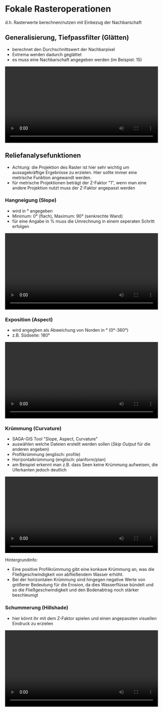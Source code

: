 # Fokale Rasteroperationen
d.h. Rasterwerte berechnen/nutzen mit Einbezug der Nachbarschaft

## Generalisierung, Tiefpassfilter (Glätten)
* berechnet den Durchschnittswert der Nachbarpixel
* Extrema werden dadurch geglättet
* es muss eine Nachbarschaft angegeben werden (im Beispiel: 15)

<video width="100%" controls src="https://courses.gistools.geog.uni-heidelberg.de/giscience/gis-einfuehrung/-/wikis/uploads/QGIS/videos/qgis_raster_generalize.mp4"></video>

## Reliefanalysefunktionen
* Achtung: die Projektion des Raster ist hier sehr wichtig um aussagekräftige Ergebnisse zu erzielen. Hier sollte immer eine metrische Funktion angewandt werden.
* für metrische Projektionen beträgt der Z-Faktor "1", wenn man eine andere Projektion nutzt muss der Z-Faktor angepasst werden

### Hangneigung (Slope)
* wird in ° angegeben
* Minimum: 0° (flach), Maximum: 90° (senkrechte Wand)
* für eine Angabe in % muss die Umrechnung in einem seperaten Schritt erfolgen

<video width="100%" controls src="https://courses.gistools.geog.uni-heidelberg.de/giscience/gis-einfuehrung/-/wikis/uploads/QGIS/videos/qgis_slope.mp4"></video>

### Exposition (Aspect)
* wird angegben als Abweichung von Norden in ° (0°-360°)
* z.B. Südseite: 180°

<video width="100%" controls src="https://courses.gistools.geog.uni-heidelberg.de/giscience/gis-einfuehrung/-/wikis/uploads/QGIS/videos/qgis_aspect.mp4"></video>

### Krümmung (Curvature)
* SAGA-GIS Tool "Slope, Aspect, Curvature"
* auswählen welche Dateien erstellt werden sollen (*Skip Output* für die anderen angeben)
* Profilkrümmung (englisch: profile)
* Horizontalkrümmung (englisch: planform/plan)
* am Beispiel erkennt man z.B. dass Seen keine Krümmung aufweisen, die Uferkanten jedoch deutlich

<video width="100%" controls src="https://courses.gistools.geog.uni-heidelberg.de/giscience/gis-einfuehrung/-/wikis/uploads/QGIS/videos/qgis_curvature.mp4"></video>

Hintergrundinfo:
* Eine positive Profilkrümmung gibt eine konkave Krümmung an, was die Fließgeschwindigkeit von abfließendem Wasser erhöht.
* Bei der horizontalen Krümmung sind hingegen negative Werte von größerer Bedeutung für die Erosion, da dies Wasserflüsse bündelt und so die Fließgeschwindigkeit und den Bodenabtrag noch stärker beschleunigt

### Schummerung (Hillshade)
* hier könnt ihr mit dem Z-Faktor spielen und einen angepassten visuellen Eindruck zu erzielen

<video width="100%" controls src="https://courses.gistools.geog.uni-heidelberg.de/giscience/gis-einfuehrung/-/wikis/uploads/QGIS/videos/qgis_hillshade.mp4"></video>
